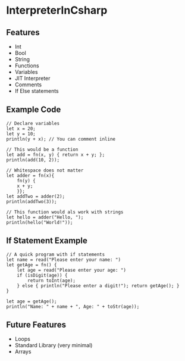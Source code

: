 # InterpreterInCsharp

## Features

- Int
- Bool
- String
- Functions
- Variables
- JIT Interpreter
- Comments
- If Else statements

## Example Code

``` bigl
// Declare variables
let x = 20;
let y = 10;
println(y + x); // You can comment inline

// This would be a function
let add = fn(x, y) { return x + y; };
println(add(10, 2));

// Whitespace does not matter
let adder = fn(x){
    fn(y) {
    x + y;
    }};
let addTwo = adder(2);
println(addTwo(3));

// This function would als work with strings
let hello = adder("Hello, ");
println(hello("World!"));
```

## If Statement Example

``` bigl
// A quick program with if statements
let name = read("Please enter your name: ")
let getAge = fn() {
    let age = read("Please enter your age: ")
    if (isDigit(age)) {
        return toInt(age);
    } else { println("Please enter a digit!"); return getAge(); }
}

let age = getAge();
println("Name: " + name + ", Age: " + toStr(age));

```

## Future Features

- Loops
- Standard Library (very minimal)
- Arrays
